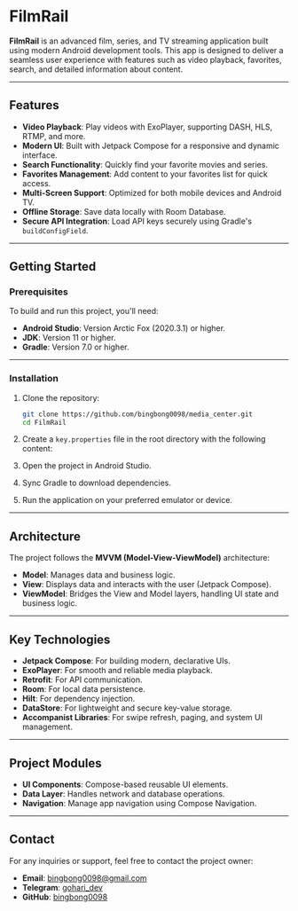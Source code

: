 
# FilmRail

**FilmRail** is an advanced film, series, and TV streaming application built using modern Android development tools. This app is designed to deliver a seamless user experience with features such as video playback, favorites, search, and detailed information about content.

---

## Features

- **Video Playback**: Play videos with ExoPlayer, supporting DASH, HLS, RTMP, and more.
- **Modern UI**: Built with Jetpack Compose for a responsive and dynamic interface.
- **Search Functionality**: Quickly find your favorite movies and series.
- **Favorites Management**: Add content to your favorites list for quick access.
- **Multi-Screen Support**: Optimized for both mobile devices and Android TV.
- **Offline Storage**: Save data locally with Room Database.
- **Secure API Integration**: Load API keys securely using Gradle's `buildConfigField`.

---

## Getting Started

### Prerequisites

To build and run this project, you'll need:

- **Android Studio**: Version Arctic Fox (2020.3.1) or higher.
- **JDK**: Version 11 or higher.
- **Gradle**: Version 7.0 or higher.

---

### Installation

1. Clone the repository:

    ```bash
    git clone https://github.com/bingbong0098/media_center.git
    cd FilmRail
    ```

2. Create a `key.properties` file in the root directory with the following content:

3. Open the project in Android Studio.

4. Sync Gradle to download dependencies.

5. Run the application on your preferred emulator or device.

---

## Architecture

The project follows the **MVVM (Model-View-ViewModel)** architecture:

- **Model**: Manages data and business logic.
- **View**: Displays data and interacts with the user (Jetpack Compose).
- **ViewModel**: Bridges the View and Model layers, handling UI state and business logic.

---

## Key Technologies

- **Jetpack Compose**: For building modern, declarative UIs.
- **ExoPlayer**: For smooth and reliable media playback.
- **Retrofit**: For API communication.
- **Room**: For local data persistence.
- **Hilt**: For dependency injection.
- **DataStore**: For lightweight and secure key-value storage.
- **Accompanist Libraries**: For swipe refresh, paging, and system UI management.

---

## Project Modules

- **UI Components**: Compose-based reusable UI elements.
- **Data Layer**: Handles network and database operations.
- **Navigation**: Manage app navigation using Compose Navigation.

---

## Contact

For any inquiries or support, feel free to contact the project owner:

- **Email**: bingbong0098@gmail.com
- **Telegram**: [gohari_dev](https://t.me/gohari_dev)
- **GitHub**: [bingbong0098](https://github.com/bingbong0098)

